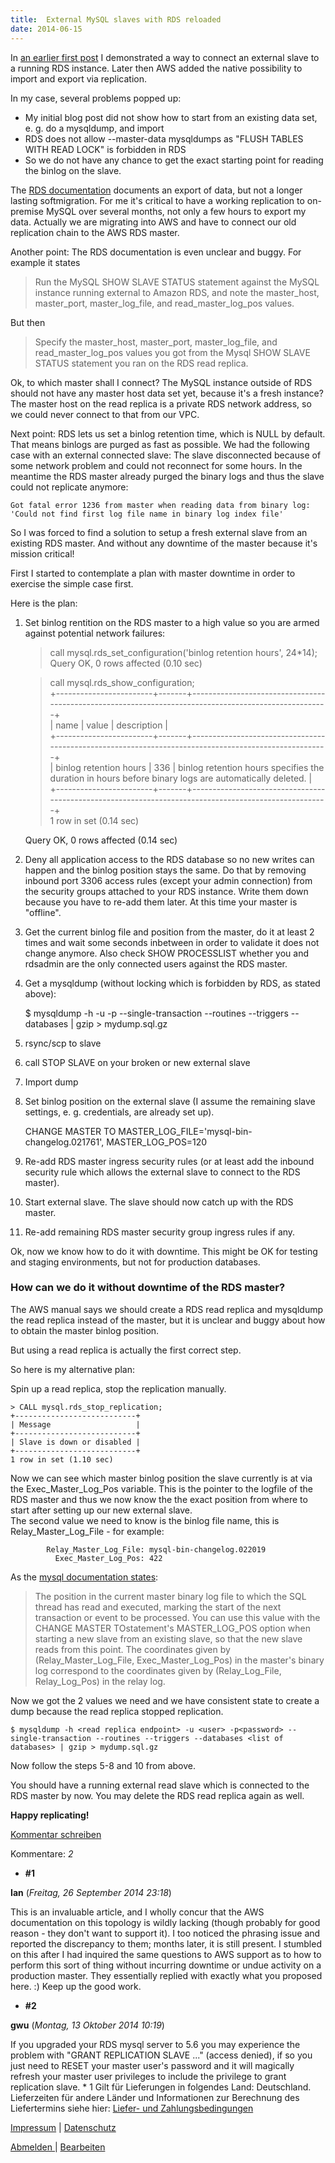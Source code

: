 ```yaml
---
title:  External MySQL slaves with RDS reloaded
date: 2014-06-15
---
```

In [an earlier first post](/2013/07/07/replicating-aws-rds-mysql-databases-to-external-slaves/ "Replicating AWS RDS MySQL databases to external slaves") I demonstrated a way to
connect an external slave to a running RDS instance. Later then AWS added the native possibility to import and export via replication.

  
In my case, several problems popped up:  
  

* My initial blog post did not show how to start from an existing data set, e. g. do a mysqldump, and import
* RDS does not allow --master-data mysqldumps as "FLUSH TABLES WITH READ LOCK" is forbidden in RDS
* So we do not have any chance to get the exact starting point for reading the binlog on the slave.

  
The [RDS documentation](http://docs.aws.amazon.com/AmazonRDS/latest/UserGuide/MySQL.Procedural.Exporting.NonRDSRepl.html "http://docs.aws.amazon.com/AmazonRDS/latest/UserGuide/MySQL.Procedural.Exporting.NonRDSRepl.html") documents an export of data, but not a longer lasting softmigration. For
me it's critical to have a working replication to on-premise MySQL over several months, not only a few hours to export my data. Actually we are migrating into AWS and have to connect our old
replication chain to the AWS RDS master.

Another point: The RDS documentation is even unclear and buggy. For example it states

> Run the MySQL SHOW SLAVE STATUS statement against the MySQL instance running external to Amazon RDS, and note the master\_host, master\_port, master\_log\_file, and read\_master\_log\_pos values.
> 

But then

> Specify the master\_host, master\_port, master\_log\_file, and read\_master\_log\_pos values you got from the Mysql SHOW SLAVE STATUS statement you ran on the RDS read replica.
> 

Ok, to which master shall I connect? The MySQL instance outside of RDS should not have any master host data set yet, because it's a fresh instance? The master host on the read replica is a
private RDS network address, so we could never connect to that from our VPC.

Next point: RDS lets us set a binlog retention time, which is NULL by default. That means binlogs are purged as fast as possible. We had the following case with an external connected slave: The
slave disconnected because of some network problem and could not reconnect for some hours. In the meantime the RDS master already purged the binary logs and thus the slave could not replicate
anymore:

    
    Got fatal error 1236 from master when reading data from binary log: 'Could not find first log file name in binary log index file'
    

So I was forced to find a solution to setup a fresh external slave from an existing RDS master. And without any downtime of the master because it's mission critical!

First I started to contemplate a plan with master downtime in order to exercise the simple case first.

Here is the plan:  
  

1. Set binlog rentition on the RDS master to a high value so you are armed against potential network failures:

    
    > call mysql.rds_set_configuration('binlog retention hours', 24*14);  
    Query OK, 0 rows affected (0.10 sec)  
      
    > call mysql.rds_show_configuration;  
    +------------------------+-------+------------------------------------------------------------------------------------------------------+  
    | name                   | value | description                                                                                          |  
    +------------------------+-------+------------------------------------------------------------------------------------------------------+  
    | binlog retention hours | 336   | binlog retention hours specifies the duration in hours before binary logs are automatically deleted. |  
    +------------------------+-------+------------------------------------------------------------------------------------------------------+  
    1 row in set (0.14 sec)  
      
    Query OK, 0 rows affected (0.14 sec)
    

2. Deny all application access to the RDS database so no new writes can happen and the binlog position stays the same. Do that by removing inbound port 3306 access rules (except your admin
connection) from the security groups attached to your RDS instance. Write them down because you have to re-add them later. At this time your master is "offline".
3. Get the current binlog file and position from the master, do it at least 2 times and wait some seconds inbetween in order to validate it does not change anymore. Also check SHOW PROCESSLIST
whether you and rdsadmin are the only connected users against the RDS master.
4. Get a mysqldump (without locking which is forbidden by RDS, as stated above):

    
    $ mysqldump -h <read replica endpoint> -u <user> -p<password> --single-transaction --routines --triggers --databases <list of databases> | gzip > mydump.sql.gz
    

5. rsync/scp to slave
6. call STOP SLAVE on your broken or new external slave
7. Import dump
8. Set binlog position on the external slave (I assume the remaining slave settings, e. g. credentials, are already set up).

    
    CHANGE MASTER TO MASTER_LOG_FILE='mysql-bin-changelog.021761', MASTER_LOG_POS=120
    

9. Re-add RDS master ingress security rules (or at least add the inbound security rule which allows the external slave to connect to the RDS master).
10. Start external slave. The slave should now catch up with the RDS master.
11. Re-add remaining RDS master security group ingress rules if any.

Ok, now we know how to do it with downtime. This might be OK for testing and staging environments, but not for production databases.

### How can we do it without downtime of the RDS master?

The AWS manual says we should create a RDS read replica and mysqldump the read replica instead of the master, but it is unclear and buggy about how to obtain the master binlog position.  
  
But using a read replica is actually the first correct step.  
  
So here is my alternative plan:  
  
Spin up a read replica, stop the replication manually.

    
    > CALL mysql.rds_stop_replication;  
    +---------------------------+  
    | Message                   |  
    +---------------------------+  
    | Slave is down or disabled |  
    +---------------------------+  
    1 row in set (1.10 sec)
    

Now we can see which master binlog position the slave currently is at via the Exec\_Master\_Log\_Pos variable. This is the pointer to the logfile of the RDS master and thus we now know the the exact
position from where to start after setting up our new external slave.  
The second value we need to know is the binlog file name, this is Relay\_Master\_Log\_File - for example:

    
            Relay_Master_Log_File: mysql-bin-changelog.022019  
              Exec_Master_Log_Pos: 422
    

As the [mysql documentation states](http://dev.mysql.com/doc/refman/5.6/en/show-slave-status.html "http://dev.mysql.com/doc/refman/5.6/en/show-slave-status.html"):

> The position in the current master binary log file to which the SQL thread has read and executed, marking the start of the next transaction or event to be processed. You can use this value with
> the CHANGE MASTER TOstatement's MASTER\_LOG\_POS option when starting a new slave from an existing slave, so that the new slave reads from this point. The coordinates given by
> (Relay\_Master\_Log\_File, Exec\_Master\_Log\_Pos) in the master's binary log correspond to the coordinates given by (Relay\_Log\_File, Relay\_Log\_Pos) in the relay log.
> 

Now we got the 2 values we need and we have consistent state to create a dump because the read replica stopped replication.

    
    $ mysqldump -h <read replica endpoint> -u <user> -p<password> --single-transaction --routines --triggers --databases <list of databases> | gzip > mydump.sql.gz
    

Now follow the steps 5-8 and 10 from above.  
  
You should have a running external read slave which is connected to the RDS master by now. You may delete the RDS read replica again as well.  
  
**Happy replicating!**

[Kommentar schreiben](#)

Kommentare: _2_ 

* **\#1**

**Ian** (_Freitag, 26 September 2014 23:18_)

This is an invaluable article, and I wholly concur that the AWS documentation on this topology is wildly lacking (though probably for good reason - they don't want to support it). I too noticed the
phrasing issue and reported the discrepancy to them; months later, it is still present. I stumbled on this after I had inquired the same questions to AWS support as to how to perform this sort of
thing without incurring downtime or undue activity on a production master. They essentially replied with exactly what you proposed here. :) Keep up the good work.
* **\#2**

**gwu** (_Montag, 13 Oktober 2014 10:19_)

If you upgraded your RDS mysql server to 5.6 you may experience the problem with "GRANT REPLICATION SLAVE ..." (access denied), if so you just need to RESET your master user's password and it will
magically refresh your master user privileges to include the privilege to grant replication slave.
* 
1 Gilt für Lieferungen in folgendes Land: Deutschland. Lieferzeiten für andere Länder und Informationen zur Berechnung des Liefertermins siehe hier: [Liefer- und Zahlungsbedingungen](http://www.ruempler.eu/j/shop/deliveryinfo)  

[Impressum](/about/) | [Datenschutz](/j/privacy) 

[Abmelden ](https://e.jimdo.com/app/cms/logout.php)
|
[Bearbeiten](https://a.jimdo.com/app/auth/signin/jumpcms/?page=1757011593)